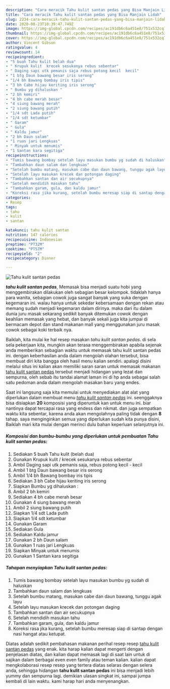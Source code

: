 ```yaml
---
description: "Cara meracik Tahu kulit santan pedas yang Bisa Manjain Lidah"
title: "Cara meracik Tahu kulit santan pedas yang Bisa Manjain Lidah"
slug: 2234-cara-meracik-tahu-kulit-santan-pedas-yang-bisa-manjain-lidah
date: 2020-08-23T10:39:47.749Z
image: https://img-global.cpcdn.com/recipes/ac191db6c6a451e8/751x532cq70/tahu-kulit-santan-pedas-foto-resep-utama.jpg
thumbnail: https://img-global.cpcdn.com/recipes/ac191db6c6a451e8/751x532cq70/tahu-kulit-santan-pedas-foto-resep-utama.jpg
cover: https://img-global.cpcdn.com/recipes/ac191db6c6a451e8/751x532cq70/tahu-kulit-santan-pedas-foto-resep-utama.jpg
author: Vincent Gibson
ratingvalue: 4
reviewcount: 14
recipeingredient:
- "5 buah Tahu kulit belah dua"
- " Krupuk kulit  krecek sesukanya rebus sebentar"
- " Daging sapi utk pemanis saja rebus potong kecil  kecil"
- "1 btg Daun bawang besar iris serong"
- "1/4 bh Bawang bombay iris tipis"
- "3 bh Cabe hijau keriting iris serong"
- " Bumbu yg dihaluskan "
- "2 bh kemiri"
- "4 bh cabe merah besar"
- "4 siung bawang merah"
- "2 siung bawang putih"
- "1/4 sdt Lada putih"
- "1/4 sdt ketumbar"
- " Garam"
- " Gula"
- " Kaldu jamur"
- "2 bh Daun salam"
- "1 ruas jari Lengkuas"
- " Minyak untuk menumis"
- "1 Santan kara segitiga"
recipeinstructions:
- "Tumis bawang bombay setelah layu masukan bumbu yg sudah di haluskan"
- "Tambahkan daun salam dan lengkuas"
- "Setelah bumbu matang, masukan cabe dan daun bawang, tunggu agak layu"
- "Setelah layu masukan krecek dan potongan daging"
- "Tambahkan santan dan air secukupnya"
- "Setelah mendidih masukan tahu"
- "Tambahkan garam, gula, dan kaldu jamur"
- "Koreksi rasa jika kurang, setelah bumbu meresap siap di santap dengan nasi hangat atau ketupat."
categories:
- Resep
tags:
- tahu
- kulit
- santan

katakunci: tahu kulit santan 
nutrition: 147 calories
recipecuisine: Indonesian
preptime: "PT32M"
cooktime: "PT57M"
recipeyield: "2"
recipecategory: Dinner

---
```



![Tahu kulit santan pedas](https://img-global.cpcdn.com/recipes/ac191db6c6a451e8/751x532cq70/tahu-kulit-santan-pedas-foto-resep-utama.jpg)

<b><i>tahu kulit santan pedas</i></b>, Memasak bisa menjadi suatu hobi yang menggembirakan dilakukan oleh sebagian besar kelompok. tidaklah hanya para wanita, sebagian cowok juga sangat banyak yang suka dengan kegemaran ini. walau hanya untuk sekedar kebersamaan dengan rekan atau memang sudah menjadi kegemaran dalam dirinya. maka dari itu dalam dunia juru masak sekarang sedikit banyak ditemukan cowok dengan keahlian memasak yang hebat, dan banyak sekali juga kita jumpai di bermacam depot dan stand makanan mall yang menggunakan juru masak cowok sebagai koki terbaik nya.

Baiklah, kita mulai ke hal resep masakan <i>tahu kulit santan pedas</i>. di sela sela pekerjaan kita, mungkin akan terasa menggembirakan apabila sejenak anda memberikan sebagian waktu untuk memasak tahu kulit santan pedas ini. dengan keberhasilan anda dalam mengolah olahan tersebut, bisa membuat diri kita bangga oleh hasil menu kalian sendiri. apalagi disini melalui situs ini kalian akan memiliki saran saran untuk memasak makanan <u>tahu kulit santan pedas</u> tersebut menjadi hidangan yang lezat dan sempurna, oleh sebab itu tandai alamat laman ini di hp anda sebagai salah satu pedoman anda dalam mengolah masakan baru yang endes.




Saat ini langsung saja kita memulai untuk menyediakan alat alat yang diperlukan dalam membuat menu <u><i>tahu kulit santan pedas</i></u> ini. seenggaknya bisa disiapkan <b>20</b> komposisi yang diperuntuk kan untuk menu ini. biar nantinya dapat tercapai rasa yang endess dan nikmat. dan juga sempatkan waktu kita sebentar, karena anda akan mengolahnya paling tidak dengan <b>8</b> tahap. saya menginginkan semua yang diperlukan sudah kita punya disini, Baiklah mari kita mulai dengan merinci dulu bahan keperluan selanjutnya ini.

<!--inarticleads1-->

##### Komposisi dan bumbu-bumbu yang diperlukan untuk pembuatan Tahu kulit santan pedas:

1. Sediakan 5 buah Tahu kulit (belah dua)
1. Gunakan  Krupuk kulit / krecek sesukanya rebus sebentar
1. Ambil  Daging sapi utk pemanis saja, rebus potong kecil - kecil
1. Ambil 1 btg Daun bawang besar iris serong
1. Ambil 1/4 bh Bawang bombay iris tipis
1. Sediakan 3 bh Cabe hijau keriting iris serong
1. Siapkan  Bumbu yg dihaluskan :
1. Ambil 2 bh kemiri
1. Sediakan 4 bh cabe merah besar
1. Gunakan 4 siung bawang merah
1. Ambil 2 siung bawang putih
1. Siapkan 1/4 sdt Lada putih
1. Siapkan 1/4 sdt ketumbar
1. Gunakan  Garam
1. Sediakan  Gula
1. Sediakan  Kaldu jamur
1. Gunakan 2 bh Daun salam
1. Gunakan 1 ruas jari Lengkuas
1. Siapkan  Minyak untuk menumis
1. Gunakan 1 Santan kara segitiga




<!--inarticleads2-->

##### Tahapan menyiapkan Tahu kulit santan pedas:

1. Tumis bawang bombay setelah layu masukan bumbu yg sudah di haluskan
1. Tambahkan daun salam dan lengkuas
1. Setelah bumbu matang, masukan cabe dan daun bawang, tunggu agak layu
1. Setelah layu masukan krecek dan potongan daging
1. Tambahkan santan dan air secukupnya
1. Setelah mendidih masukan tahu
1. Tambahkan garam, gula, dan kaldu jamur
1. Koreksi rasa jika kurang, setelah bumbu meresap siap di santap dengan nasi hangat atau ketupat.




Diatas adalah sedikit pembahasan makanan perihal resep resep <u>tahu kulit santan pedas</u> yang enak. kita harap kalian dapat mengerti dengan penjelasan diatas, dan kalian dapat memasak lagi di saat lain untuk di sajikan dalam berbagai even even family atau teman kalian. kalian dapat mengkolaborasi resep resep yang tertera diatas selaras dengan selera anda, sehingga hidangan <b>tahu kulit santan pedas</b> ini bisa menjadi lebih yummy dan sempurna lagi. demikian ulasan singkat ini, sampai jumpa kembali di lain waktu. kami harap hari anda menyenangkan.
